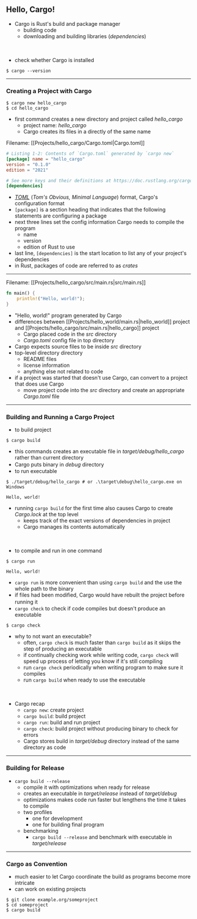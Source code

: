 ## Hello, Cargo!
- Cargo is Rust's build and package manager
	- building code
	- downloading and building libraries (*dependencies*)

ㅤ
- check whether Cargo is installed
```console
$ cargo --version
```
---
### Creating a Project with Cargo
```console
$ cargo new hello_cargo
$ cd hello_cargo
```
- first command creates a new directory and project called *hello_cargo*
	- project name: *hello_cargo*
	- Cargo creates its files in a directly of the same name

Filename: [[Projects/hello_cargo/Cargo.toml|Cargo.toml]]
```toml
# Listing 1-2: Contents of `Cargo.toml` generated by `cargo new`
[package] name = "hello_cargo" 
version = "0.1.0" 
edition = "2021" 

# See more keys and their definitions at https://doc.rustlang.org/cargo/reference/manifest.html 
[dependencies]
```
- [*TOML*](https://toml.io/) (*Tom's Obvious, Minimal Language*) format, Cargo's configuration format
- `[package]` is a section heading that indicates that the following statements are configuring a package
- next three lines set the config information Cargo needs to compile the program
	- name
	- version
	- edition of Rust to use
- last line, `[dependencies]` is the start location to list any of your project's dependencies
- in Rust, packages of code are referred to as *crates*
---
Filename: [[Projects/hello_cargo/src/main.rs|src/main.rs]]
```rust
fn main() {
	println!("Hello, world!");
}
```
- "Hello, world!" program generated by Cargo
- differences between [[Projects/hello_world/main.rs|hello_world]] project and [[Projects/hello_cargo/src/main.rs|hello_cargo]] project
	- Cargo placed code in the *src* directory
	- *Cargo.toml* config file in top directory
- Cargo expects source files to be inside *src* directory
- top-level directory directory
	- README files
	- license information
	- anything else not related to code
- if a project was started that doesn't use Cargo, can convert to a project that does use Cargo
	- move project code into the *src* directory and create an appropriate *Cargo.toml* file
---
### Building and Running a Cargo Project
- to build project
```console
$ cargo build
```
- this commands creates an executable file in *target/debug/hello_cargo* rather than current directory
- Cargo puts binary in *debug* directory
ㅤ
ㅤ
- to run executable
```console
$ ./target/debug/hello_cargo # or .\target\debug\hello_cargo.exe on Windows
```

```console
Hello, world!
```

- running `cargo build` for the first time also causes Cargo to create *Cargo.lock* at the top level
	- keeps track of the exact versions of dependencies in project
	- Cargo manages its contents automatically

ㅤ
- to compile and run in one command
```console
$ cargo run
```

```console
Hello, world!
```
- `cargo run` is more convenient than using `cargo build` and  the use the whole path to the binary
- if files had been modified, Cargo would have rebuilt the project before running it
ㅤ
ㅤ
- `cargo check` to check if code compiles but doesn't produce an executable
```console
$ cargo check
```
- why to not want an executable?
	- often, `cargo check` is much faster than `cargo build` as it skips the step of producing an executable
	- if continually checking work while writing code, `cargo check` will speed up process of letting you know if it's still compiling
	- run `cargo check` periodically when writing program to make sure it compiles
	- run `cargo build` when ready to use the executable

ㅤ
- Cargo recap
	- `cargo new`: create project
	- `cargo build`: build project
	- `cargo run`: build and run project
	- `cargo check`: build project without producing binary to check for errors
	- Cargo stores build in *target/debug* directory instead of the same directory as code

---
### Building for Release
- `cargo build --release`
	- compile it with optimizations when ready for release
	- creates an executable in *target/release* instead of *target/debug*
	- optimizations makes code run faster but lengthens the time it takes to compile
	- two profiles
		- one for development
		- one for building final program
	- benchmarking
		- `cargo build --release` and benchmark with executable in *target/release*

---
### Cargo as Convention
- much easier to let Cargo coordinate the build as programs become more intricate
- can work on existing projects
```console
$ git clone example.org/someproject
$ cd someproject
$ cargo build
```